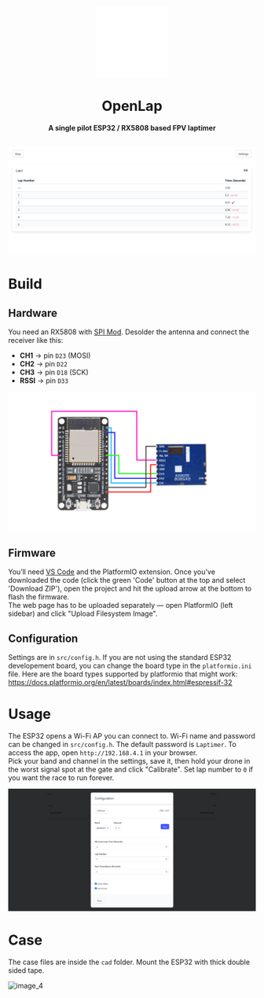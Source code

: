 <br>
<div align=center>
<img src="https://github.com/dot1nt/OpenLap/blob/main/assets/image_5.png" width="144"/>
<h1>OpenLap</h1> 
<strong>A single pilot ESP32 / RX5808 based FPV laptimer</strong>
</div>
<br>

![image_1](https://github.com/dot1nt/OpenLap/blob/main/assets/image_1.png)

# Build

## Hardware  
You need an RX5808 with [SPI Mod](https://sheaivey.github.io/rx5808-pro-diversity/docs/rx5808-spi-mod.html). Desolder the antenna and connect the receiver like this:  
- **CH1** → pin `D23` (MOSI)
- **CH2** → pin `D22`
- **CH3** → pin `D18` (SCK)
- **RSSI** → pin `D33`

![image_3](https://github.com/dot1nt/OpenLap/blob/main/assets/image_3.png)

## Firmware  
You’ll need [VS Code](https://code.visualstudio.com/) and the PlatformIO extension.
Once you've downloaded the code (click the green 'Code' button at the top and select 'Download ZIP'), open the project and hit the upload arrow at the bottom to flash the firmware.  
The web page has to be uploaded separately — open PlatformIO (left sidebar) and click "Upload Filesystem Image".

## Configuration  
Settings are in `src/config.h`.
If you are not using the standard ESP32 developement board, you can change the board type in the `platformio.ini` file.
Here are the board types supported by platformio that might work: https://docs.platformio.org/en/latest/boards/index.html#espressif-32

# Usage  
The ESP32 opens a Wi-Fi AP you can connect to. Wi-Fi name and password can be changed in `src/config.h`. The default password is `Laptimer`.
To access the app, open `http://192.168.4.1` in your browser.  
Pick your band and channel in the settings, save it, then hold your drone in the worst signal spot at the gate and click "Calibrate".
Set lap number to `0` if you want the race to run forever.

![image_2](https://github.com/dot1nt/OpenLap/blob/main/assets/image_2.png)

# Case  
The case files are inside the `cad` folder. Mount the ESP32 with thick double sided tape.

![image_4](https://github.com/dot1nt/OpenLap/blob/main/assets/image_4.png)
